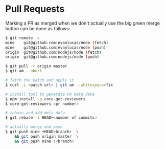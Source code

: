 # Pull Requests

Marking a PR as merged when we don't actually use the big green
merge button can be done as follows:

```bash
$ git remote -v
mine	git@github.com:evanlucas/node (fetch)
mine	git@github.com:evanlucas/node (push)
origin	git@github.com:nodejs/node (fetch)
origin	git@github.com:nodejs/node (push)

$ git pull -r origin master
$ git am --abort

# fetch the patch and apply it
$ curl -L <patch url> | git am --whitespace=fix

# Install tool to generate PR meta data
$ npm install -g core-get-reviewers
$ core-get-reviewers <pr number>

# rebase and add meta data
$ git rebase -i HEAD~<number of commits>

# actually merge and push
$ git push mine +HEAD<branch>  \
    && git push origin master  \
    && git push mine :<branch>
```
